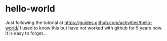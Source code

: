 # hello-world
Just following the tutorial at https://guides.github.com/activities/hello-world/
I used to know this but have not worked with github for 5 years now. It is easy to forget...
